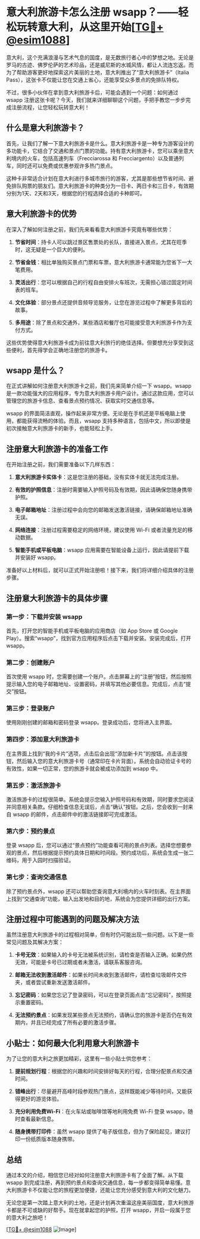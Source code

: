 # 意大利旅游卡怎么注册 wsapp？——轻松玩转意大利，从这里开始[[TG💪+ @esim1088](https://t.me/s/esim1088)]

意大利，这个充满浪漫与艺术气息的国度，是无数旅行者心中的梦想之地。无论是罗马的古迹、佛罗伦萨的艺术珍品，还是威尼斯的水城风情，都让人流连忘返。而为了帮助游客更好地探索这片美丽的土地，意大利推出了“意大利旅游卡”（Italia Pass），这张卡不仅能让您在交通上省心，还能享受众多景点的免排队特权。

不过，很多小伙伴在拿到意大利旅游卡后，可能会遇到一个问题：如何通过 wsapp 注册这张卡呢？今天，我们就来详细聊聊这个问题，手把手教您一步步完成注册流程，让您轻松玩转意大利！

## 什么是意大利旅游卡？

首先，让我们了解一下意大利旅游卡是什么。意大利旅游卡是一种专为游客设计的多功能卡，它结合了交通和景点门票的功能。持有意大利旅游卡，您可以乘坐意大利境内的火车，包括高速列车（Frecciarossa 和 Frecciargento）以及普通列车，同时还可以免费或优惠参观许多热门景点。

这种卡非常适合计划在意大利进行多城市旅行的游客，尤其是那些想节省时间、避免排队购票的朋友们。意大利旅游卡的种类分为一日卡、两日卡和三日卡，有效期分别为1天、2天和3天，根据您的行程选择合适的卡种即可。

## 意大利旅游卡的优势

在深入了解如何注册之前，我们先来看看意大利旅游卡究竟有哪些优势：

1. **节省时间**：持卡人可以跳过景区售票处的长队，直接进入景点，尤其在旺季时，这无疑是一个巨大的便利。
   
2. **节省金钱**：相比单独购买景点门票和车票，意大利旅游卡通常能为您省下一大笔费用。

3. **灵活出行**：您可以根据自己的行程自由安排火车班次，无需担心错过固定时间表的班车。

4. **文化体验**：部分景点还提供音频导览服务，让您在游览过程中了解更多背后的故事。

5. **多用途**：除了景点和交通外，某些酒店和餐厅也可能接受意大利旅游卡作为支付方式。

这些优势使得意大利旅游卡成为前往意大利旅行的绝佳选择。但要想充分享受到这些便利，首先得学会正确地注册您的旅游卡。

## wsapp 是什么？

在正式讲解如何注册意大利旅游卡之前，我们先来简单介绍一下 wsapp。wsapp 是一款功能强大的应用程序，专为意大利旅游卡用户设计。通过这款应用，您可以管理您的旅游卡信息、查看景点预约情况、获取实时交通信息等。

wsapp 的界面简洁直观，操作起来非常方便。无论是在手机还是平板电脑上使用，都能获得流畅的体验。而且，wsapp 支持多种语言，包括中文，所以即使是初次接触意大利旅游卡的新手，也能轻松上手。

## 注册意大利旅游卡的准备工作

在开始注册之前，我们需要准备以下几样东西：

1. **意大利旅游卡实体卡**：这是您注册的基础，没有实体卡就无法完成注册。
   
2. **有效的护照信息**：注册时需要输入护照号码及有效期，因此请确保您随身携带护照。

3. **电子邮箱地址**：注册过程中会向您的邮箱发送激活链接，请确保邮箱地址准确无误。

4. **网络连接**：注册过程需要稳定的网络环境，建议使用 Wi-Fi 或者流量充足的移动数据。

5. **智能手机或平板电脑**：wsapp 应用需要在智能设备上运行，因此请提前下载并安装好 wsapp。

准备好以上材料后，就可以正式开始注册啦！接下来，我们将详细介绍具体的注册步骤。

## 注册意大利旅游卡的具体步骤

### 第一步：下载并安装 wsapp

首先，打开您的智能手机或平板电脑的应用商店（如 App Store 或 Google Play）。搜索“wsapp”，找到官方应用程序后点击下载并安装。安装完成后，打开 wsapp。

### 第二步：创建账户

首次使用 wsapp 时，您需要创建一个账户。点击屏幕上的“注册”按钮，然后按照提示输入您的电子邮箱地址、设置密码，并填写其他必要信息。完成后，点击“提交”按钮。

### 第三步：登录账户

使用刚刚创建的邮箱和密码登录 wsapp。登录成功后，您将进入主界面。

### 第四步：添加意大利旅游卡

在主界面上找到“我的卡片”选项，点击后会出现“添加新卡片”的按钮。点击该按钮，然后输入您的意大利旅游卡号（通常印在卡片背面）。系统会自动验证卡号的有效性，如果一切正常，您的旅游卡就会被成功添加到 wsapp 中。

### 第五步：激活旅游卡

激活旅游卡的过程很简单。系统会提示您输入护照号码和有效期，同时要求您阅读并同意相关条款。仔细检查信息无误后，点击“确认”按钮。之后，您会收到一封来自 wsapp 的邮件，点击邮件中的激活链接即可完成激活。

### 第六步：预约景点

登录 wsapp 后，您可以通过“景点预约”功能查看可用的景点列表。选择您想要参观的景点，然后根据提示预约具体日期和时间段。预约成功后，系统会生成一张二维码，用于入园时扫描验证。

### 第七步：查询交通信息

除了预约景点外，wsapp 还可以帮助您查询意大利境内的火车时刻表。在主界面上找到“交通查询”功能，输入出发地和目的地，系统会为您提供详细的出行方案。

## 注册过程中可能遇到的问题及解决方法

虽然注册意大利旅游卡的过程相对简单，但有时仍可能出现一些问题。以下是一些常见问题及其解决方案：

1. **卡号无效**：如果输入的卡号无法被系统识别，请检查是否输入正确。如果仍然无效，可能是卡号已过期或者未激活，请联系客服咨询。

2. **邮箱无法收到激活邮件**：如果长时间未收到激活邮件，请检查垃圾邮件文件夹，或者尝试重新发送激活邮件。

3. **忘记密码**：如果您忘记了登录密码，可以在登录页面点击“忘记密码”，按照提示重置密码。

4. **无法预约景点**：如果发现某些景点无法预约，请确认您的旅游卡是否仍在有效期内，并且已经完成了所有必要的激活步骤。

## 小贴士：如何最大化利用意大利旅游卡

为了让您的意大利之旅更加精彩，这里有一些小贴士供您参考：

1. **提前规划行程**：根据您的兴趣和时间安排好每天的行程，合理分配景点和交通时间。

2. **错峰出行**：尽量避开高峰时段参观热门景点，这样既能减少等待时间，又能获得更好的游览体验。

3. **充分利用免费Wi-Fi**：在火车站或咖啡馆等地利用免费 Wi-Fi 登录 wsapp，随时查看最新信息。

4. **随身携带打印件**：虽然 wsapp 提供了电子版信息，但为了保险起见，建议打印一份纸质版本随身携带。

## 总结

通过本文的介绍，相信您已经对如何注册意大利旅游卡有了全面了解。从下载 wsapp 到完成注册，再到预约景点和查询交通信息，每一步都变得简单易懂。意大利旅游卡不仅能让您的旅程更加便捷，还能让您充分感受到意大利的文化魅力。

无论您是第一次踏上意大利的土地，还是计划再次重温这座美丽国度，意大利旅游卡都是不可或缺的好帮手。现在就拿起您的护照，打开 wsapp，开启一段属于您的意大利之旅吧！

[[TG💪+ @esim1088](https://t.me/s/esim1088) ![Image](https://i.postimg.cc/4NQfJmqS/Snipaste-2025-05-13-00-14-12.png)]